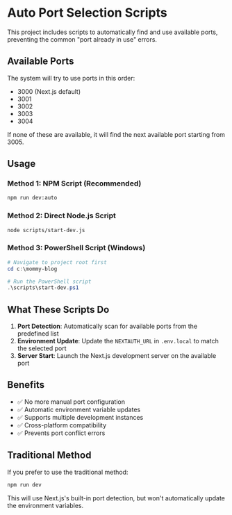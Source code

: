 # Auto Port Selection Scripts

This project includes scripts to automatically find and use available ports, preventing the common "port already in use" errors.

## Available Ports

The system will try to use ports in this order:

- 3000 (Next.js default)
- 3001
- 3002
- 3003
- 3004

If none of these are available, it will find the next available port starting from 3005.

## Usage

### Method 1: NPM Script (Recommended)

```bash
npm run dev:auto
```

### Method 2: Direct Node.js Script

```bash
node scripts/start-dev.js
```

### Method 3: PowerShell Script (Windows)

```powershell
# Navigate to project root first
cd c:\mommy-blog

# Run the PowerShell script
.\scripts\start-dev.ps1
```

## What These Scripts Do

1. **Port Detection**: Automatically scan for available ports from the predefined list
2. **Environment Update**: Update the `NEXTAUTH_URL` in `.env.local` to match the selected port
3. **Server Start**: Launch the Next.js development server on the available port

## Benefits

- ✅ No more manual port configuration
- ✅ Automatic environment variable updates
- ✅ Supports multiple development instances
- ✅ Cross-platform compatibility
- ✅ Prevents port conflict errors

## Traditional Method

If you prefer to use the traditional method:

```bash
npm run dev
```

This will use Next.js's built-in port detection, but won't automatically update the environment variables.
